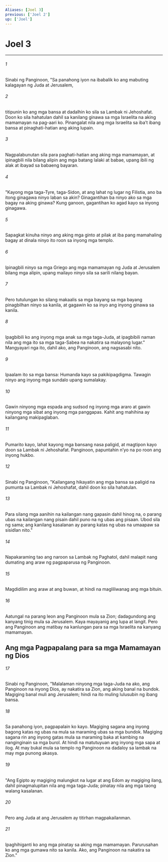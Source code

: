 ```yaml
---
Aliases: [Joel 3]
previous: ['Joel 2']
up: ['Joel']
---
```

# Joel 3

***

###### 1
Sinabi ng Panginoon, "Sa panahong iyon na ibabalik ko ang mabuting kalagayan ng Juda at Jerusalem, 

###### 2
titipunin ko ang mga bansa at dadalhin ko sila sa Lambak ni Jehoshafat. Doon ko sila hahatulan dahil sa kanilang ginawa sa mga Israelita na aking mamamayan na pag-aari ko. Pinangalat nila ang mga Israelita sa ibaʼt ibang bansa at pinaghati-hatian ang aking lupain. 

###### 3
Nagpalabunutan sila para paghati-hatian ang aking mga mamamayan, at ipinagbili nila bilang alipin ang mga batang lalaki at babae, upang ibili ng alak at ibayad sa babaeng bayaran. 

###### 4
"Kayong mga taga-Tyre, taga-Sidon, at ang lahat ng lugar ng Filistia, ano ba itong ginagawa ninyo laban sa akin? Ginagantihan ba ninyo ako sa mga bagay na aking ginawa? Kung ganoon, gagantihan ko agad kayo sa inyong ginagawa. 

###### 5
Sapagkat kinuha ninyo ang aking mga ginto at pilak at iba pang mamahaling bagay at dinala ninyo ito roon sa inyong mga templo. 

###### 6
Ipinagbili ninyo sa mga Griego ang mga mamamayan ng Juda at Jerusalem bilang mga alipin, upang mailayo ninyo sila sa sarili nilang bayan. 

###### 7
Pero tutulungan ko silang makaalis sa mga bayang sa mga bayang pinagbilhan ninyo sa kanila, at gagawin ko sa inyo ang inyong ginawa sa kanila. 

###### 8
Ipagbibili ko ang inyong mga anak sa mga taga-Juda, at ipagbibili naman nila ang mga ito sa mga taga-Sabea na nakatira sa malayong lugar." Mangyayari nga ito, dahil ako, ang Panginoon, ang nagsasabi nito. 

###### 9
Ipaalam ito sa mga bansa: Humanda kayo sa pakikipagdigma. Tawagin ninyo ang inyong mga sundalo upang sumalakay. 

###### 10
Gawin ninyong mga espada ang sudsod ng inyong mga araro at gawin ninyong mga sibat ang inyong mga panggapas. Kahit ang mahihina ay kailangang makipaglaban. 

###### 11
Pumarito kayo, lahat kayong mga bansang nasa paligid, at magtipon kayo doon sa Lambak ni Jehoshafat. Panginoon, papuntahin nʼyo na po roon ang inyong hukbo. 

###### 12
Sinabi ng Panginoon, "Kailangang hikayatin ang mga bansa sa paligid na pumunta sa Lambak ni Jehoshafat, dahil doon ko sila hahatulan. 

###### 13
Para silang mga aanihin na kailangan nang gapasin dahil hinog na, o parang ubas na kailangan nang pisain dahil puno na ng ubas ang pisaan. Ubod sila ng sama; ang kanilang kasalanan ay parang katas ng ubas na umaapaw sa sisidlan nito." 

###### 14
Napakaraming tao ang naroon sa Lambak ng Paghatol, dahil malapit nang dumating ang araw ng pagpaparusa ng Panginoon. 

###### 15
Magdidilim ang araw at ang buwan, at hindi na magliliwanag ang mga bituin. 

###### 16
Aatungal na parang leon ang Panginoon mula sa Zion; dadagundong ang kanyang tinig mula sa Jerusalem. Kaya mayayanig ang lupa at langit. Pero ang Panginoon ang matibay na kanlungan para sa mga Israelita na kanyang mamamayan.

## Ang mga Pagpapalang para sa mga Mamamayan ng Dios 

###### 17
Sinabi ng Panginoon, "Malalaman ninyong mga taga-Juda na ako, ang Panginoon na inyong Dios, ay nakatira sa Zion, ang aking banal na bundok. Magiging banal muli ang Jerusalem; hindi na ito muling lulusubin ng ibang bansa. 

###### 18
Sa panahong iyon, pagpapalain ko kayo. Magiging sagana ang inyong bagong katas ng ubas na mula sa maraming ubas sa mga bundok. Magiging sagana rin ang inyong gatas mula sa maraming baka at kambing na nanginginain sa mga burol. At hindi na matutuyuan ang inyong mga sapa at ilog. At may bukal mula sa templo ng Panginoon na dadaloy sa lambak na may mga punong akasya. 

###### 19
"Ang Egipto ay magiging malungkot na lugar at ang Edom ay magiging ilang, dahil pinagmalupitan nila ang mga taga-Juda; pinatay nila ang mga taong walang kasalanan. 

###### 20
Pero ang Juda at ang Jerusalem ay titirhan magpakailanman. 

###### 21
Ipaghihiganti ko ang mga pinatay sa aking mga mamamayan. Parurusahan ko ang mga gumawa nito sa kanila. Ako, ang Panginoon na nakatira sa Zion."
